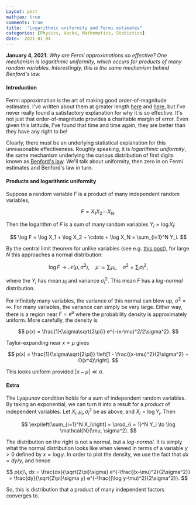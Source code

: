 ```yaml
---
Layout: post
mathjax: true
comments: true
title:  "Logarithmic uniformity and Fermi estimates"
categories: [Physics, Hacks, Mathematics, Statistics]
date:  2021-01-04
---
```


**January 4, 2021.** *Why are Fermi approximations so effective? One
  mechanism is logarithmic uniformity, which occurs for products of
  many random variables. Interestingly, this is the same mechanism
  behind Benford's law.*

#### Introduction

Fermi approximation is the art of making good order-of-magnitude estimates.
I've written about them
at greater length
[here](https://hapax.github.io/assets/fermi-estimates.pdf) and
[here](https://hapax.github.io/physics/teaching/hacks/napkin-hacks/#sec-3),
but I've never really found a satisfactory explanation for why it is so effective.
It's not just that order-of-magnitude provides a charitable margin of
error.
Even given this latitude, I've found that time and time again, they
are better than they have any right to be!

Clearly, there must be an underlying statistical explanation for this
unreasonable effectiveness.
Roughly speaking, it is *logarithmic uniformity*, the same mechanism underlying the
curious distribution of first digits known as
[Benford's law](https://en.wikipedia.org/wiki/Benford%27s_law).
We'll talk about uniformity, then zero in on Fermi estimates and
Benford's law in turn.

#### Products and logarithmic uniformity

Suppose a random variable $F$ is a product of many independent random
variables,

$$
F = X_1 X_2 \cdots X_N.
$$

Then the logarithm of $F$ is a sum of many random variables $Y_i =
\log X_i$:

$$
\log F = \log X_1 + \log X_2 + \cdots + \log X_N = \sum_{i=1}^N Y_i.
$$

By the central limit theorem for unlike variables (see
e.g. [this post](https://hapax.github.io/hacks/mathematics/statistics/clt/)),
for large $N$ this approaches a normal distribution:

$$
\log F \to \mathcal{N}(\mu, \sigma^2), \quad \mu := \sum_i \mu_i,
\quad \sigma^2 = \sum_i \sigma_i^2,
$$

where the $Y_i$ has mean $\mu_i$ and variance $\sigma_i^2$.
This mean $F$ has a *log-normal* distribution.

For infinitely many variables, the variance of this normal can blow
up, $\sigma^2 = \infty$.
For many variables, the variance can simply be very large.
Either way, there is a region near $F = e^\mu$ where the probability
density is approximately uniform.
More carefully, the density is

$$
p(x) = \frac{1}{\sigma\sqrt{2\pi}} e^{-(x-\mu)^2/2\sigma^2}.
$$

Taylor-expanding near $x = \mu$ gives

$$
p(x) = \frac{1}{\sigma\sqrt{2\pi}}
\left[1 - \frac{(x-\mu)^2}{2\sigma^2} + O(x^4)\right].
$$

This looks uniform provided $|x - \mu| \ll \sigma$.

#### Extra

The Lyapunov condition holds for a sum of independent random
variables.
By taking an exponential, we can turn it into a result for a *product* of
independent variables.
Let $X_i, \mu_i, \sigma_i^2$ be as above, and $X_i = \log Y_i$.
Then

$$
\exp\left[\sum_{i=1}^N X_i\right] = \prod_{i = 1}^N Y_i \to \log
\mathcal{N}(\mu, \sigma^2).
$$

The distribution on the right is not a normal, but a *log-normal*.
It is simply what the normal distribution looks like when viewed in
terms of a variable $y > 0$ defined by $x = \log y$.
In order to plot the density, we use the fact that $dx =
dy/y$, and hence

$$
p(x)\, dx = \frac{dx}{\sqrt{2\pi}\sigma}
e^{-\frac{(x-\mu)^2}{2\sigma^2}} = \frac{dy}{\sqrt{2\pi}\sigma y}
e^{-\frac{(\log y-\mu)^2}{2\sigma^2}}.
$$

So, this is distribution that a product of many independent factors
converges to.

<!-- https://arxiv.org/pdf/cond-mat/9808305.pdf -->
